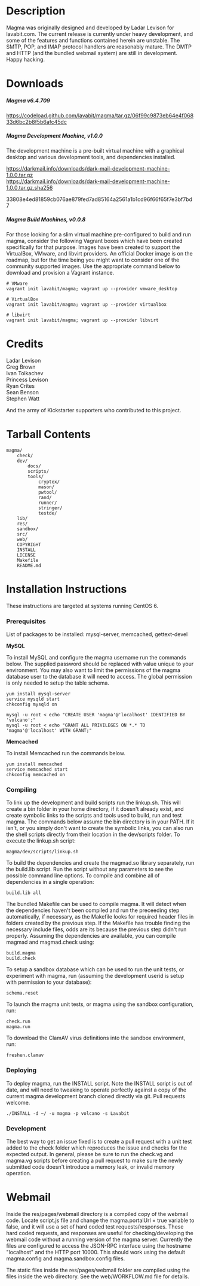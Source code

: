 # Description

Magma was originally designed and developed by Ladar Levison for lavabit.com. The current release is currently under heavy development, and some of the features and functions contained herein are unstable. The SMTP, POP, and IMAP protocol handlers are reasonably mature. The DMTP and HTTP (and the bundled webmail system) are still in development. Happy hacking.

# Downloads

##### Magma v6.4.709

https://codeload.github.com/lavabit/magma/tar.gz/06f99c9873eb64e4f06833d6bc2b8f5b6afc45dc

##### Magma Development Machine, v1.0.0

The development machine is a pre-built virtual machine with a graphical desktop and various development tools, and dependencies installed.

https://darkmail.info/downloads/dark-mail-development-machine-1.0.0.tar.gz    
https://darkmail.info/downloads/dark-mail-development-machine-1.0.0.tar.gz.sha256    

33808e4ed81859cb076ae879fed7ad85164a2561a1b1cd96f66f65f7e3bf7bd7

##### Magma Build Machines, v0.0.8

For those looking for a slim virtual machine pre-configured to build and run magma, consider the following Vagrant boxes which have been created specifically for that purpose. Images have been created to support the VirtualBox, VMware, and libvirt providers. An official Docker image is on the roadmap, but for the time being you might want to consider one of the community supported images. Use the appropriate command below to download and provision a Vagrant instance.

```shell
# VMware
vagrant init lavabit/magma; vagrant up --provider vmware_desktop

# VirtualBox
vagrant init lavabit/magma; vagrant up --provider virtualbox

# libvirt
vagrant init lavabit/magma; vagrant up --provider libvirt
```

# Credits

Ladar Levison    
Greg Brown    
Ivan Tolkachev    
Princess Levison    
Ryan Crites    
Sean Benson    
Stephen Watt    

And the army of Kickstarter supporters who contributed to this project.

# Tarball Contents

```
magma/
	check/
	dev/
		docs/
		scripts/
		tools/
			cryptex/
			mason/
			pwtool/
			rand/
			runner/
			stringer/
			testde/
	lib/
	res/
	sandbox/
	src/
	web/
	COPYRIGHT
	INSTALL
	LICENSE
	Makefile
	README.md
```

# Installation Instructions

These instructions are targeted at systems running CentOS 6.

### Prerequisites

List of packages to be installed: mysql-server, memcached, gettext-devel

**MySQL**

To install MySQL and configure the magma username run the commands below. The supplied password should be replaced with value unique to your environment. You may also want to limit the permissions of the magma database user to the database it will need to access. The global permission is only needed to setup the table schema.

```shell
yum install mysql-server
service mysqld start
chkconfig mysqld on

mysql -u root < echo "CREATE USER 'magma'@'localhost' IDENTIFIED BY 'volcano';"
mysql -u root < echo "GRANT ALL PRIVILEGES ON *.* TO 'magma'@'localhost' WITH GRANT;"
```

**Memcached**

To install Memcached run the commands below.

```shell
yum install memcached
service memcached start
chkconfig memcached on
```

### Compiling

To link up the development and build scripts run the linkup.sh. This will create a bin folder in your home directory, if it doesn't already exist, and create symbolic links to the scripts and tools used to build, run and test magma. The commands below assume the bin directory is in your PATH. If it isn't, or you simply don't want to create the symbolic links, you can also run the shell scripts directly from their location in the dev/scripts folder. To execute the linkup.sh script:


```shell
magma/dev/scripts/linkup.sh
```

To build the dependencies and create the magmad.so library separately, run the build.lib script. Run the script without any parameters to see the possible command line options. To compile and combine all of dependencies in a single operation:


```shell
build.lib all
```

The bundled Makefile can be used to compile magma. It will detect when the dependencies haven't been compiled and run the preceeding step automatically, if necessary, as the Makefile looks for required header files in folders created by the previous step. If the Makefile has trouble finding the necessary include files, odds are its because the previous step didn't run properly. Assuming the dependencies are available, you can compile magmad and magmad.check using:

```shell
build.magma
build.check
```

To setup a sandbox database which can be used to run the unit tests, or experiment with magma, run (assuming the development userid is setup with permission to your database):

```shell
schema.reset
```

To launch the magma unit tests, or magma using the sandbox configuration, run:

```shell
check.run
magma.run
```

To download the ClamAV virus definitions into the sandbox environment, run:

```shell
freshen.clamav
```

### Deploying

To deploy magma, run the INSTALL script. Note the INSTALL script is out of date, and will need to tweaking to operate perfectly against a copy of the current magma development branch cloned directly via git. Pull requests welcome.

```shell
./INSTALL -d ~/ -u magma -p volcano -s Lavabit
```

### Development

The best way to get an issue fixed is to create a pull request with a unit test added to the check folder which reproduces the issue and checks for the expected output. In general, please be sure to run the check.vg and magma.vg scripts before creating a pull request to make sure the newly submitted code doesn't introduce a memory leak, or invalid memory operation.


# Webmail

Inside the res/pages/webmail directory is a compiled copy of the webmail code. Locate script.js file and change the magma.portalUrl = true variable to false, and it will use a set of hard coded test requests/responses. These hard coded requests, and responses are useful for checking/developing the webmail code without a running version of the magma server. Currently the files are configured to access the JSON-RPC interface using the hostname "localhost" and the HTTP port 10000. This should work using the default magma.config and magma.sandbox.config files.

The static files inside the res/pages/webmail folder are compiled using the files inside the web directory. See the web/WORKFLOW.md file for details.




